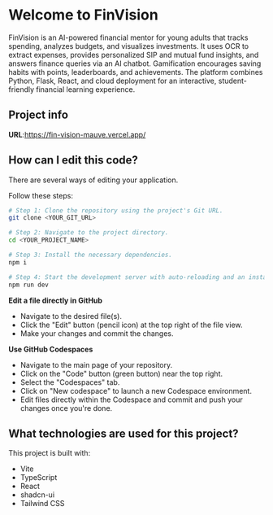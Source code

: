 # Welcome to FinVision
FinVision is an AI-powered financial mentor for young adults that tracks spending, analyzes budgets, and visualizes investments. It uses OCR to extract expenses, provides personalized SIP and mutual fund insights, and answers finance queries via an AI chatbot. Gamification encourages saving habits with points, leaderboards, and achievements. The platform combines Python, Flask, React, and cloud deployment for an interactive, student-friendly financial learning experience.

## Project info

**URL**:https://fin-vision-mauve.vercel.app/
## How can I edit this code?

There are several ways of editing your application.

Follow these steps:

```sh
# Step 1: Clone the repository using the project's Git URL.
git clone <YOUR_GIT_URL>

# Step 2: Navigate to the project directory.
cd <YOUR_PROJECT_NAME>

# Step 3: Install the necessary dependencies.
npm i

# Step 4: Start the development server with auto-reloading and an instant preview.
npm run dev
```

**Edit a file directly in GitHub**

- Navigate to the desired file(s).
- Click the "Edit" button (pencil icon) at the top right of the file view.
- Make your changes and commit the changes.

**Use GitHub Codespaces**

- Navigate to the main page of your repository.
- Click on the "Code" button (green button) near the top right.
- Select the "Codespaces" tab.
- Click on "New codespace" to launch a new Codespace environment.
- Edit files directly within the Codespace and commit and push your changes once you're done.

## What technologies are used for this project?

This project is built with:

- Vite
- TypeScript
- React
- shadcn-ui
- Tailwind CSS
